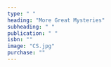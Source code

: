 ```yaml
---
type: " "
heading: "More Great Mysteries"
subheading: " "
publication: " "
isbn: ""
image: "CS.jpg"
purchase: ""
---
```

